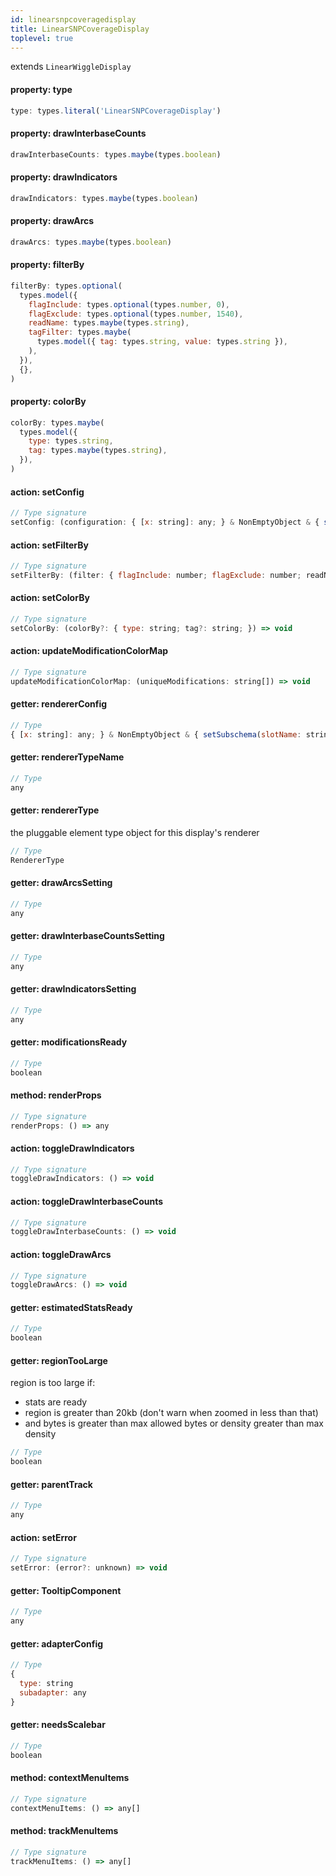 ```yaml
---
id: linearsnpcoveragedisplay
title: LinearSNPCoverageDisplay
toplevel: true
---
```


extends `LinearWiggleDisplay`

#### property: type

```js
type: types.literal('LinearSNPCoverageDisplay')
```

#### property: drawInterbaseCounts

```js
drawInterbaseCounts: types.maybe(types.boolean)
```

#### property: drawIndicators

```js
drawIndicators: types.maybe(types.boolean)
```

#### property: drawArcs

```js
drawArcs: types.maybe(types.boolean)
```

#### property: filterBy

```js
filterBy: types.optional(
  types.model({
    flagInclude: types.optional(types.number, 0),
    flagExclude: types.optional(types.number, 1540),
    readName: types.maybe(types.string),
    tagFilter: types.maybe(
      types.model({ tag: types.string, value: types.string }),
    ),
  }),
  {},
)
```

#### property: colorBy

```js
colorBy: types.maybe(
  types.model({
    type: types.string,
    tag: types.maybe(types.string),
  }),
)
```

#### action: setConfig

```js
// Type signature
setConfig: (configuration: { [x: string]: any; } & NonEmptyObject & { setSubschema(slotName: string, data: unknown): any; } & IStateTreeNode<AnyConfigurationSchemaType>) => void
```

#### action: setFilterBy

```js
// Type signature
setFilterBy: (filter: { flagInclude: number; flagExclude: number; readName?: string; tagFilter?: { tag: string; value: string; }; }) => void
```

#### action: setColorBy

```js
// Type signature
setColorBy: (colorBy?: { type: string; tag?: string; }) => void
```

#### action: updateModificationColorMap

```js
// Type signature
updateModificationColorMap: (uniqueModifications: string[]) => void
```

#### getter: rendererConfig

```js
// Type
{ [x: string]: any; } & NonEmptyObject & { setSubschema(slotName: string, data: unknown): any; } & IStateTreeNode<AnyConfigurationSchemaType>
```

#### getter: rendererTypeName

```js
// Type
any
```

#### getter: rendererType

the pluggable element type object for this display's
renderer

```js
// Type
RendererType
```

#### getter: drawArcsSetting

```js
// Type
any
```

#### getter: drawInterbaseCountsSetting

```js
// Type
any
```

#### getter: drawIndicatorsSetting

```js
// Type
any
```

#### getter: modificationsReady

```js
// Type
boolean
```

#### method: renderProps

```js
// Type signature
renderProps: () => any
```

#### action: toggleDrawIndicators

```js
// Type signature
toggleDrawIndicators: () => void
```

#### action: toggleDrawInterbaseCounts

```js
// Type signature
toggleDrawInterbaseCounts: () => void
```

#### action: toggleDrawArcs

```js
// Type signature
toggleDrawArcs: () => void
```

#### getter: estimatedStatsReady

```js
// Type
boolean
```

#### getter: regionTooLarge

region is too large if:

- stats are ready
- region is greater than 20kb (don't warn when zoomed in less than that)
- and bytes is greater than max allowed bytes or density greater than max density

```js
// Type
boolean
```

#### getter: parentTrack

```js
// Type
any
```

#### action: setError

```js
// Type signature
setError: (error?: unknown) => void
```

#### getter: TooltipComponent

```js
// Type
any
```

#### getter: adapterConfig

```js
// Type
{
  type: string
  subadapter: any
}
```

#### getter: needsScalebar

```js
// Type
boolean
```

#### method: contextMenuItems

```js
// Type signature
contextMenuItems: () => any[]
```

#### method: trackMenuItems

```js
// Type signature
trackMenuItems: () => any[]
```
